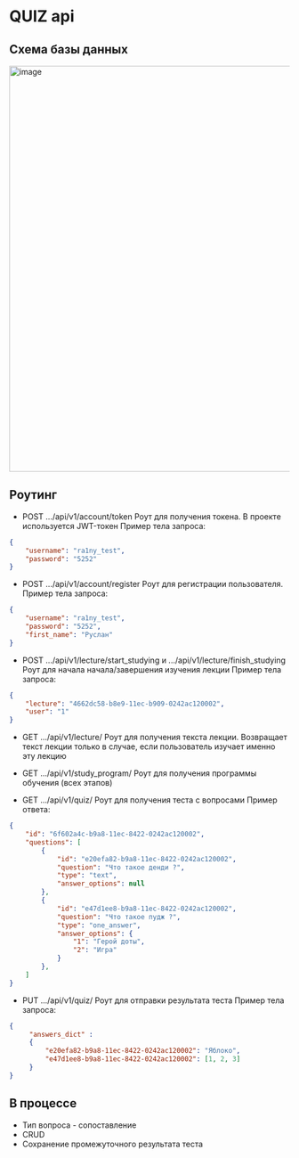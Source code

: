 # QUIZ api
 
<h2>Схема базы данных</h2>
<img width="729" alt="image" src="https://user-images.githubusercontent.com/69690237/162806727-13a33d3b-eb08-4c28-bb27-da35064ada44.png">

<h2>Роутинг</h2>

- POST .../api/v1/account/token
Роут для получения токена. В проекте используется JWT-токен
Пример тела запроса:
```json
{
    "username": "ra1ny_test",
    "password": "5252"
}
```
- POST .../api/v1/account/register
Роут для регистрации пользователя.
Пример тела запроса:
```json
{
    "username": "ra1ny_test",
    "password": "5252",
    "first_name": "Руслан"
}
```

- POST .../api/v1/lecture/start_studying и .../api/v1/lecture/finish_studying
Роут для начала начала/завершения изучения лекции
Пример тела запроса:
```json
{
    "lecture": "4662dc58-b8e9-11ec-b909-0242ac120002",
    "user": "1"
}
```

- GET .../api/v1/lecture/<pk>
Роут для получения текста лекции. Возвращает текст лекции только в случае, если пользователь изучает именно эту лекцию
 
- GET .../api/v1/study_program/
Роут для получения программы обучения (всех этапов)
 
- GET .../api/v1/quiz/<pk>
Роут для получения теста с вопросами
Пример ответа:
```json
{
    "id": "6f602a4c-b9a8-11ec-8422-0242ac120002",
    "questions": [
        {
            "id": "e20efa82-b9a8-11ec-8422-0242ac120002",
            "question": "Что такое денди ?",
            "type": "text",
            "answer_options": null
        },
        {
            "id": "e47d1ee8-b9a8-11ec-8422-0242ac120002",
            "question": "Что такое пудж ?",
            "type": "one_answer",
            "answer_options": {
                "1": "Герой доты",
                "2": "Игра"
            }
        },
    ]
}
```
 
- PUT .../api/v1/quiz/<pk>
Роут для отправки результата теста
Пример тела запроса:
```json
{
     "answers_dict" : 
     {
         "e20efa82-b9a8-11ec-8422-0242ac120002": "Яблоко",
         "e47d1ee8-b9a8-11ec-8422-0242ac120002": [1, 2, 3]
     }  
}
```
<h2>В процессе</h2>

- Тип вопроса - сопоставление
- CRUD
- Сохранение промежуточного результата теста
